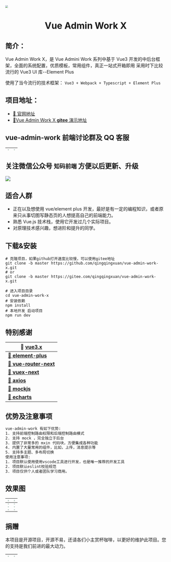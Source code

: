 <img src="http://qingqingxuan.gitee.io/img/logo.png" align="center" style="zoom: 50%"/>

<h1 align = "center">Vue Admin Work X</h1>

## 简介：

Vue Admin Work X，是 Vue Admini Work 系列中基于 Vue3 开发的中后台框架，全面的系统配置，优质模板，常用组件，真正一站式开箱即用 采用时下比较流行的 Vue3 UI 库--Element Plus

使用了当今流行的技术框架： `Vue3 + Webpack + Typescript + Element Plus`

## 项目地址：

- [🎉 官网地址](http://qingqingxuan.gitee.io/work-p-site)
- [🎉Vue Admin Work X **gitee** 演示地址](http://qingqingxuan.gitee.io/vue-admin-work-x)

## vue-admin-work 前端讨论群及 QQ 客服

| <img src="http://qingqingxuan.gitee.io/img/qq-custom.png" style="zoom:20%;" /> | <img src="http://qingqingxuan.gitee.io/img/qq-vip-group.png" style="zoom:20%;" /> |
| :----------------------------------------------------------------------------: | :-------------------------------------------------------------------------------: |

## 关注微信公众号 `知码前端` 方便以后更新、升级

<img src="http://qingqingxuan.gitee.io/img/wx-service.jpg" align="center"/>

## 适合人群

- 正在以及想使用 vue/element plus 开发，最好是有一定的编程知识，或者原来只从事切图写静态页的人想提高自己的前端能力。
- 熟悉 Vue.js 技术栈，使用它开发过几个实际项目。
- 对原理技术感兴趣，想进阶和提升的同学。

## 下载&安装

```shell
# 克隆项目，如果github打开速度比较慢，可以使用gitee地址
git clone -b master https://github.com/qingqingxuan/vue-admin-work-x.git
# or
git clone -b master https://gitee.com/qingqingxuan/vue-admin-work-x.git

# 进入项目目录
cd vue-admin-work-x
# 安装依赖
npm install
# 本地开发 启动项目
npm run dev
```

## 特别感谢

| **🚀 [vue3.x](https://cn.vuejs.org/)**                     |
| ---------------------------------------------------------- |
| **[🚀 element-plus]([网站快速成型工具)**                   |
| **[🚀 vue-router-next](https://next.router.vuejs.org/)**   |
| **[🚀 vuex-next](https://next.vuex.vuejs.org/)**           |
| **[🚀 axios](http://www.axios-js.com/)**                   |
| **[🚀 mockjs](http://mockjs.com/)**                        |
| **[🚀 echarts](https://echarts.apache.org/zh/index.html)** |

## 优势及注意事项

```tex
vue-admin-work 有如下优势:
1. 支持前端控制路由权限和后端控制路由模式
2. 支持 mock ，完全独立于后台
3. 提供了非常多的 mxin 代码块，方便集成各种功能
4. 内置了大量常用的组件，比如，上传，消息提示等
5. 支持多主题、多布局切换
使用注意事项:
1. 项目默认使用使用vscode工具进行开发，也是唯一推荐的开发工具
2. 项目默认eslint校验规范
3. 项目仅供个人或者团队学习商用。
```

## 效果图

| <img src="http://qingqingxuan.gitee.io/img/project-image-1.png" style="zoom:20%;" /> | <img src="http://qingqingxuan.gitee.io/img/project-image-2.jpg" style="zoom:20%;" /> |
| :----------------------------------------------------------------------------------: | ------------------------------------------------------------------------------------ |
| <img src="http://qingqingxuan.gitee.io/img/project-image-3.png" style="zoom:20%;" /> | <img src="http://qingqingxuan.gitee.io/img/project-image-4.png" style="zoom:20%;" /> |
| <img src="http://qingqingxuan.gitee.io/img/project-image-5.png" style="zoom:20%;" /> | <img src="http://qingqingxuan.gitee.io/img/project-image-6.png" style="zoom:20%;" /> |
| <img src="http://qingqingxuan.gitee.io/img/project-image-7.png" style="zoom:20%;" /> | <img src="http://qingqingxuan.gitee.io/img/project-image-8.png" style="zoom:20%;" /> |

## 捐赠

本项目是开源项目，开源不易，还请各们小主赏杯咖啡，以更好的维护此项目。您的支持是我们前进的最大动力。

| <img src="http://qingqingxuan.gitee.io/img/wx-donation.jpg" style="zoom:20%;" /> | <img src="http://qingqingxuan.gitee.io/img/ali-donation.jpg" style="zoom:20%;" /> |
| :------------------------------------------------------------------------------: | :-------------------------------------------------------------------------------: |
